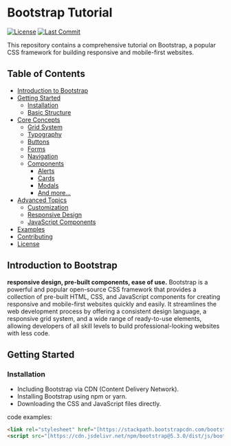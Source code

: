 # Bootstrap Tutorial

[![License](https://img.shields.io/badge/License-MIT-yellow.svg)](https://opensource.org/licenses/MIT)
[![Last Commit](https://img.shields.io/github/last-commit/Ayokanmi-Adejola/Bootstrap-Tutorial)](https://github.com/Ayokanmi-Adejola/Bootstrap-Tutorial/commits/main)

This repository contains a comprehensive tutorial on Bootstrap, a popular CSS framework for building responsive and mobile-first websites.

## Table of Contents

- [Introduction to Bootstrap](#introduction-to-bootstrap)
- [Getting Started](#getting-started)
  - [Installation](#installation)
  - [Basic Structure](#basic-structure)
- [Core Concepts](#core-concepts)
  - [Grid System](#grid-system)
  - [Typography](#typography)
  - [Buttons](#buttons)
  - [Forms](#forms)
  - [Navigation](#navigation)
  - [Components](#components)
    - [Alerts](#alerts)
    - [Cards](#cards)
    - [Modals](#modals)
    - [And more...](#and-more)
- [Advanced Topics](#advanced-topics)
  - [Customization](#customization)
  - [Responsive Design](#responsive-design)
  - [JavaScript Components](#javascript-components)
- [Examples](#examples)
- [Contributing](#contributing)
- [License](#license)

## Introduction to Bootstrap

**responsive design, pre-built components, ease of use.**
Bootstrap is a powerful and popular open-source CSS framework that provides a collection of pre-built HTML, CSS, and JavaScript components for creating responsive and mobile-first websites quickly and easily. It streamlines the web development process by offering a consistent design language, a responsive grid system, and a wide range of ready-to-use elements, allowing developers of all skill levels to build professional-looking websites with less code.


## Getting Started

### Installation

- Including Bootstrap via CDN (Content Delivery Network).
- Installing Bootstrap using npm or yarn.
- Downloading the CSS and JavaScript files directly.

code examples:

```html
<link rel="stylesheet" href="[https://stackpath.bootstrapcdn.com/bootstrap/5.3.0/css/bootstrap.min.css](https://stackpath.bootstrapcdn.com/bootstrap/5.3.0/css/bootstrap.min.css)">
<script src="[https://cdn.jsdelivr.net/npm/bootstrap@5.3.0/dist/js/bootstrap.bundle.min.js](https://cdn.jsdelivr.net/npm/bootstrap@5.3.0/dist/js/bootstrap.bundle.min.js)"></script>
